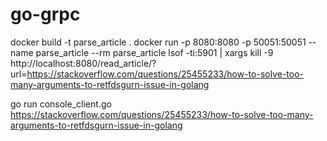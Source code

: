 # go-grpc
docker build -t parse_article .
docker run -p 8080:8080 -p 50051:50051 --name parse_article --rm parse_article
lsof -ti:5901 | xargs kill -9
http://localhost:8080/read_article/?url=https://stackoverflow.com/questions/25455233/how-to-solve-too-many-arguments-to-retfdsgurn-issue-in-golang

go run console_client.go https://stackoverflow.com/questions/25455233/how-to-solve-too-many-arguments-to-retfdsgurn-issue-in-golang
